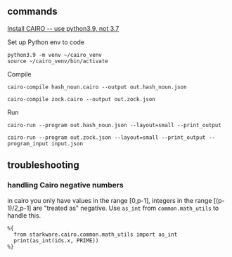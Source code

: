 
## commands
[Install CAIRO -- use python3.9, not 3.7](https://www.cairo-lang.org/docs/quickstart.html)

Set up Python env to code
```
python3.9 -m venv ~/cairo_venv
source ~/cairo_venv/bin/activate
```

Compile
```
cairo-compile hash_noun.cairo --output out.hash_noun.json

cairo-compile zock.cairo --output out.zock.json
```

Run
```
cairo-run --program out.hash_noun.json --layout=small --print_output

cairo-run --program out.zock.json --layout=small --print_output --program_input input.json
```

## troubleshooting

### handling Cairo negative numbers
in cairo you only have values in the range [0,p-1], integers in the range [(p-1)/2,p-1] are "treated as" negative. Use `as_int` from `common.math_utils` to handle this.
```
%{ 
  from starkware.cairo.common.math_utils import as_int 
  print(as_int(ids.x, PRIME)) 
%}
```
